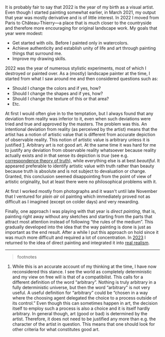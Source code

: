 It is probably fair to say that 2022 is the year of my birth as a visual
artist. Even though I started painting somewhat earlier, in March 2021, my
output that year was mostly derivative and is of little interest. In 2022 I
moved from Paris to Château-Thierry—a place that is much closer to the
countryside and therefore more encouraging for original landscape work. My
goals that year were modest:

* Get started with oils. Before I painted only in watercolors.
* Achieve authenticity and establish unity of life and art through painting
  things that surround me.
* Improve my drawing skills.

2022 was the year of numerous stylistic experiments, most of which I
destroyed or painted over. As a (mostly) landscape painter at the time, I
started from what I saw around me and then considered questions such as:

* Should I change the colors and if yes, how?
* Should I change the shapes and if yes, how?
* Should I change the texture of this or that area?
* Etc.

At first I would often give in to the temptation, but I always found that
any deviation from reality was inferior to it, even when such deviations
were tried and true and approved by the masters. The problem was this. An
intentional deviation from reality (as perceived by the artist) means that
the artist has a notion of artistic value that is different from accurate
depiction of observable reality. This notion of artistic value is arbitrary
unless it is justified [1](footnote:1). Arbitrary art is not good art. At
the same time it was hard for me to justify any deviation from observable
reality whatsoever because reality actually exists and in that sense its
depiction is *true* (see e.g. [correspondence theory of
truth][correspondence-theory-of-truth]), while everything else is at best
*beautiful*. It appeared preferable to identify artistic value with truth
rather than beauty because truth is absolute and is not subject to
devaluation or change. Granted, this conclusion seemed disappointing from
the point of view of artistic originality, but at least there were no
philosophical problems with it.

[correspondence-theory-of-truth]: https://en.wikipedia.org/wiki/Correspondence_theory_of_truth

At first I worked mostly from photographs and it wasn't until late November
that I ventured for *plein air* oil painting which immediately proved not as
difficult as I imagined (except on colder days) and very rewarding.

Finally, one approach I was playing with that year is *direct painting*,
that is, painting right away without any sketches and starting from the
parts that attract most attention instead of following “the rules of the
medium”. This gradually developed into the idea that the way painting is
done is just as important as the end result. After a while I put this
approach on hold since it was much more difficult and required a lot of
concentration. In [2023](/art/2023.html) I returned to the idea of direct
painting and integrated it into [real realism](/essay/real-realism.html).

----

> footnotes

  1. While this is an accurate account of my thinking at the time, I have
     now reconsidered this stance. I see the world as completely
     deterministic and my view on free will is that of a compatibilist. This
     calls for a different definition of the word “arbitrary”. Nothing is
     truly arbitrary in a fully deterministic universe, but then the word
     “arbitrary” is not very useful. A useful definition for “arbitrary”
     could be “chosen in a way where the choosing agent delegated the choice
     to a process outside of its control.” Even though this can sometimes
     happen in art, the decision itself to employ such a process is also a
     choice and it is itself hardly arbitrary. In general though, art (good
     or bad) is determined by the artist. Therefore, it does not need to be
     justified any more than e.g. the character of the artist in question.
     This means that one should look for other criteria for what constitutes
     good art.
